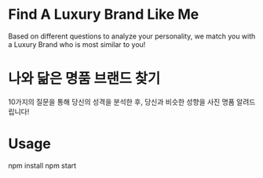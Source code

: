 # Find A Luxury Brand Like Me
Based on different questions to analyze your personality, we match you with a Luxury Brand who is most similar to you!

# 나와 닮은 명품 브랜드 찾기
10가지의 질문을 통해 당신의 성격을 분석한 후, 당신과 비슷한 성향을 사진 명품  알려드립니다!

# Usage
npm install
npm start
